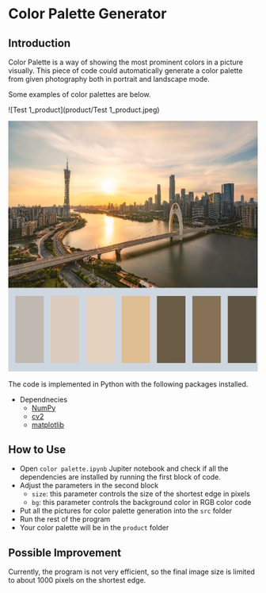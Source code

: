 # Color Palette Generator

## Introduction

Color Palette is a way of showing the most prominent colors in a picture visually. This piece of code could automatically generate a color palette from given photography both in portrait and landscape mode. 

Some examples of color palettes are below. 

![Test 1_product](product/Test 1_product.jpeg)

![Test2_product](product/Test2_product.jpeg)

The code is implemented in Python with the following packages installed. 

- Dependnecies 
  - [NumPy](https://numpy.org/) 
  - [cv2](https://opencv.org/) 
  - [matplotlib](https://matplotlib.org/) 

## How to Use

- Open `color palette.ipynb` Jupiter notebook and check if all the dependencies are installed by running the first block of code. 
- Adjust the parameters in the second block 
  - `size`: this parameter controls the size of the shortest edge in pixels 
  - `bg`: this parameter controls the background color in RGB color code 
- Put all the pictures for color palette generation into the `src` folder 
- Run the rest of the program 
- Your color palette will be in the `product` folder 

## Possible Improvement

Currently, the program is not very efficient, so the final image size is limited to about 1000 pixels on the shortest edge. 